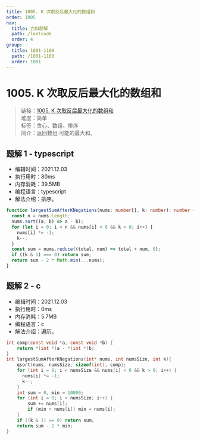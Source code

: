 ```yaml
---
title: 1005. K 次取反后最大化的数组和
order: 1005
nav:
  title: 力扣题解
  path: /leetcode
  order: 4
group:
  title: 1001-1100
  path: /1001-1100
  order: 1001
---
```


# 1005. K 次取反后最大化的数组和

> 链接：[1005. K 次取反后最大化的数组和](https://leetcode-cn.com/problems/maximize-sum-of-array-after-k-negations/)  
> 难度：简单  
> 标签：贪心、数组、排序  
> 简介：返回数组 可能的最大和。

## 题解 1 - typescript

- 编辑时间：2021.12.03
- 执行用时：80ms
- 内存消耗：39.5MB
- 编程语言：typescript
- 解法介绍：排序。

```typescript
function largestSumAfterKNegations(nums: number[], k: number): number {
  const n = nums.length;
  nums.sort((a, b) => a - b);
  for (let i = 0; i < n && nums[i] < 0 && k > 0; i++) {
    nums[i] *= -1;
    k--;
  }
  const sum = nums.reduce((total, num) => total + num, 0);
  if ((k & 1) === 0) return sum;
  return sum - 2 * Math.min(...nums);
}
```

## 题解 2 - c

- 编辑时间：2021.12.03
- 执行用时：0ms
- 内存消耗：5.7MB
- 编程语言：c
- 解法介绍：遍历。

```c
int comp(const void *a, const void *b) {
    return *(int *)a - *(int *)b;
}
int largestSumAfterKNegations(int* nums, int numsSize, int k){
    qsort(nums, numsSize, sizeof(int), comp);
    for (int i = 0; i < numsSize && nums[i] < 0 && k > 0; i++) {
      nums[i] *= -1;
      k--;
    }
    int sum = 0, min = 10000;
    for (int i = 0; i < numsSize; i++) {
        sum += nums[i];
        if (min > nums[i]) min = nums[i];
    }
    if ((k & 1) == 0) return sum;
    return sum - 2 * min;
}
```

